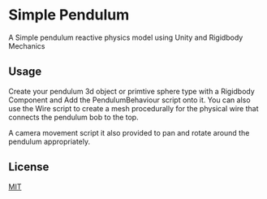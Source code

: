# Simple Pendulum
A Simple pendulum reactive physics model using Unity and Rigidbody Mechanics


## Usage

Create your pendulum 3d object or primtive sphere type with a Rigidbody Component and Add the PendulumBehaviour script onto it.
You can also use the Wire script to create a mesh procedurally for the physical wire that connects the pendulum bob to the top.

A camera movement script it also provided to pan and rotate around the pendulum appropriately.

## License
[MIT](https://choosealicense.com/licenses/mit/)
